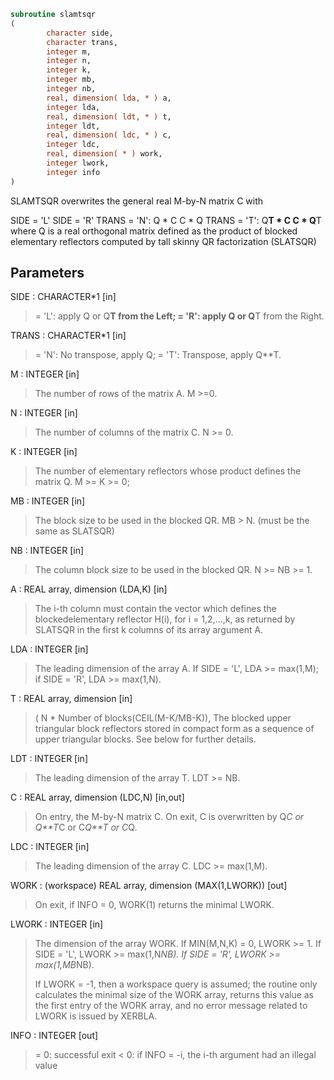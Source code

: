 ```fortran
subroutine slamtsqr
(
        character side,
        character trans,
        integer m,
        integer n,
        integer k,
        integer mb,
        integer nb,
        real, dimension( lda, * ) a,
        integer lda,
        real, dimension( ldt, * ) t,
        integer ldt,
        real, dimension( ldc, * ) c,
        integer ldc,
        real, dimension( * ) work,
        integer lwork,
        integer info
)
```

SLAMTSQR overwrites the general real M-by-N matrix C with


SIDE = 'L'     SIDE = 'R'
TRANS = 'N':      Q * C          C * Q
TRANS = 'T':      Q**T * C       C * Q**T
where Q is a real orthogonal matrix defined as the product
of blocked elementary reflectors computed by tall skinny
QR factorization (SLATSQR)

## Parameters
SIDE : CHARACTER*1 [in]
> = 'L': apply Q or Q**T from the Left;
> = 'R': apply Q or Q**T from the Right.

TRANS : CHARACTER*1 [in]
> = 'N':  No transpose, apply Q;
> = 'T':  Transpose, apply Q**T.

M : INTEGER [in]
> The number of rows of the matrix A.  M >=0.

N : INTEGER [in]
> The number of columns of the matrix C. N >= 0.

K : INTEGER [in]
> The number of elementary reflectors whose product defines
> the matrix Q. M >= K >= 0;

MB : INTEGER [in]
> The block size to be used in the blocked QR.
> MB > N. (must be the same as SLATSQR)

NB : INTEGER [in]
> The column block size to be used in the blocked QR.
> N >= NB >= 1.

A : REAL array, dimension (LDA,K) [in]
> The i-th column must contain the vector which defines the
> blockedelementary reflector H(i), for i = 1,2,...,k, as
> returned by SLATSQR in the first k columns of
> its array argument A.

LDA : INTEGER [in]
> The leading dimension of the array A.
> If SIDE = 'L', LDA >= max(1,M);
> if SIDE = 'R', LDA >= max(1,N).

T : REAL array, dimension [in]
> ( N * Number of blocks(CEIL(M-K/MB-K)),
> The blocked upper triangular block reflectors stored in compact form
> as a sequence of upper triangular blocks.  See below
> for further details.

LDT : INTEGER [in]
> The leading dimension of the array T.  LDT >= NB.

C : REAL array, dimension (LDC,N) [in,out]
> On entry, the M-by-N matrix C.
> On exit, C is overwritten by Q*C or Q**T*C or C*Q**T or C*Q.

LDC : INTEGER [in]
> The leading dimension of the array C. LDC >= max(1,M).

WORK : (workspace) REAL array, dimension (MAX(1,LWORK)) [out]
> On exit, if INFO = 0, WORK(1) returns the minimal LWORK.

LWORK : INTEGER [in]
> The dimension of the array WORK.
> If MIN(M,N,K) = 0, LWORK >= 1.
> If SIDE = 'L', LWORK >= max(1,N*NB).
> If SIDE = 'R', LWORK >= max(1,MB*NB).
> 
> If LWORK = -1, then a workspace query is assumed; the routine
> only calculates the minimal size of the WORK array, returns
> this value as the first entry of the WORK array, and no error
> message related to LWORK is issued by XERBLA.

INFO : INTEGER [out]
> = 0:  successful exit
> < 0:  if INFO = -i, the i-th argument had an illegal value
